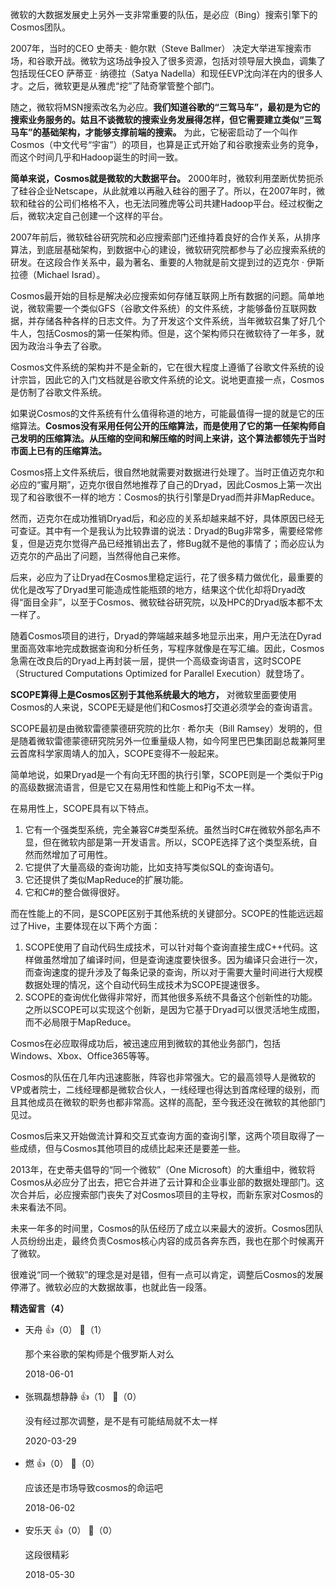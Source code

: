 微软的大数据发展史上另外一支非常重要的队伍，是必应（Bing）搜索引擎下的Cosmos团队。

2007年，当时的CEO 史蒂夫 · 鲍尔默（Steve Ballmer） 决定大举进军搜索市场，和谷歌开战。微软为这场战争投入了很多资源，包括对领导层大换血，调集了包括现任CEO 萨蒂亚 · 纳德拉（Satya Nadella）和现任EVP沈向洋在内的很多人才。之后，微软更是从雅虎“挖”了陆奇掌管整个部门。

随之，微软将MSN搜索改名为必应。**我们知道谷歌的“三驾马车”，最初是为它的搜索业务服务的。姑且不谈微软的搜索业务发展得怎样，但它需要建立类似“三驾马车”的基础架构，才能够支撑前端的搜索。** 为此，它秘密启动了一个叫作Cosmos（中文代号“宇宙”）的项目，也算是正式开始了和谷歌搜索业务的竞争，而这个时间几乎和Hadoop诞生的时间一致。

**简单来说，Cosmos就是微软的大数据平台。** 2000年时，微软利用垄断优势扼杀了硅谷企业Netscape，从此就难以再融入硅谷的圈子了。所以，在2007年时，微软和硅谷的公司们格格不入，也无法同雅虎等公司共建Hadoop平台。经过权衡之后，微软决定自己创建一个这样的平台。

2007年前后，微软硅谷研究院和必应搜索部门还维持着良好的合作关系，从排序算法，到底层基础架构，到数据中心的建设，微软研究院都参与了必应搜索系统的研发。在这段合作关系中，最为著名、重要的人物就是前文提到过的迈克尔 · 伊斯拉德（Michael Israd）。

Cosmos最开始的目标是解决必应搜索如何存储互联网上所有数据的问题。简单地说，微软需要一个类似GFS（谷歌文件系统）的文件系统，才能够备份互联网数据，并存储各种各样的日志文件。为了开发这个文件系统，当年微软召集了好几个牛人，包括Cosmos的第一任架构师。但是，这个架构师只在微软待了一年多，就因为政治斗争去了谷歌。

Cosmos文件系统的架构并不是全新的，它在很大程度上遵循了谷歌文件系统的设计宗旨，因此它的入门文档就是谷歌文件系统的论文。说地更直接一点，Cosmos是仿制了谷歌文件系统。

如果说Cosmos的文件系统有什么值得称道的地方，可能最值得一提的就是它的压缩算法。**Cosmos没有采用任何公开的压缩算法，而是使用了它的第一任架构师自己发明的压缩算法。从压缩的空间和解压缩的时间上来讲，这个算法都领先于当时市面上已有的压缩算法。**

Cosmos搭上文件系统后，很自然地就需要对数据进行处理了。当时正值迈克尔和必应的“蜜月期”，迈克尔很自然地推荐了自己的Dryad，因此Cosmos上第一次出现了和谷歌很不一样的地方：Cosmos的执行引擎是Dryad而并非MapReduce。

然而，迈克尔在成功推销Dryad后，和必应的关系却越来越不好，具体原因已经无可查证。其中有一个是我认为比较靠谱的说法：Dryad的Bug非常多，需要经常修复，但是迈克尔觉得产品已经推销出去了，修Bug就不是他的事情了；而必应认为迈克尔的产品出了问题，当然得他自己来修。

后来，必应为了让Dryad在Cosmos里稳定运行，花了很多精力做优化，最重要的优化是改写了Dryad里可能造成性能瓶颈的地方，结果这个优化却将Dryad改得“面目全非”，以至于Cosmos、微软硅谷研究院，以及HPC的Dryad版本都不太一样了。

随着Cosmos项目的进行，Dryad的弊端越来越多地显示出来，用户无法在Dyrad里面高效率地完成数据查询和分析任务，写程序就像是在写汇编。因此，Cosmos急需在改良后的Dryad上再封装一层，提供一个高级查询语言，这时SCOPE（Structured Computations Optimized for Parallel Execution）就登场了。

**SCOPE算得上是Cosmos区别于其他系统最大的地方，** 对微软里面要使用Cosmos的人来说，SCOPE无疑是他们和Cosmos打交道必须学会的查询语言。

SCOPE最初是由微软雷德蒙德研究院的比尔 · 希尔夫（Bill Ramsey）发明的，但是随着微软雷德蒙德研究院另外一位重量级人物，如今阿里巴巴集团副总裁兼阿里云首席科学家周靖人的加入，SCOPE变得不一般起来。

简单地说，如果Dryad是一个有向无环图的执行引擎，SCOPE则是一个类似于Pig的高级数据流语言，但是它又在易用性和性能上和Pig不太一样。

在易用性上，SCOPE具有以下特点。

1. 它有一个强类型系统，完全兼容C#类型系统。虽然当时C#在微软外部名声不显，但在微软内部是第一开发语言。所以，SCOPE选择了这个类型系统，自然而然增加了可用性。
2. 它提供了大量高级的查询功能，比如支持写类似SQL的查询语句。
3. 它还提供了类似MapReduce的扩展功能。
4. 它和C#的整合做得很好。

而在性能上的不同，是SCOPE区别于其他系统的关键部分。SCOPE的性能远远超过了Hive，主要体现在以下两个方面：

1. SCOPE使用了自动代码生成技术，可以针对每个查询直接生成C++代码。这样做虽然增加了编译时间，但是查询速度要快很多。因为编译只会进行一次，而查询速度的提升涉及了每条记录的查询，所以对于需要大量时间进行大规模数据处理的情况，这个自动代码生成技术为SCOPE提速很多。
2. SCOPE的查询优化做得非常好，而其他很多系统不具备这个创新性的功能。之所以SCOPE可以实现这个创新，是因为它基于Dryad可以很灵活地生成图，而不必局限于MapReduce。

Cosmos在必应取得成功后，被迅速应用到微软的其他业务部门，包括Windows、Xbox、Office365等等。

Cosmos的队伍在几年内迅速膨胀，阵容也非常强大。它的最高领导人是微软的VP或者院士，二线经理都是微软合伙人，一线经理也得达到首席经理的级别，而且其他成员在微软的职务也都非常高。这样的高配，至今我还没在微软的其他部门见过。

Cosmos后来又开始做流计算和交互式查询方面的查询引擎，这两个项目取得了一些成绩，但与Cosmos其他项目的成绩比起来还是要差一些。

2013年，在史蒂夫倡导的“同一个微软”（One Microsoft）的大重组中，微软将Cosmos从必应分了出去，把它合并进了云计算和企业事业部的数据处理部门。这次合并后，必应搜索部门丧失了对Cosmos项目的主导权，而新东家对Cosmos的未来看法不同。

未来一年多的时间里，Cosmos的队伍经历了成立以来最大的波折。Cosmos团队人员纷纷出走，最终负责Cosmos核心内容的成员各奔东西，我也在那个时候离开了微软。

很难说“同一个微软”的理念是对是错，但有一点可以肯定，调整后Cosmos的发展停滞了。微软必应的大数据故事，也就此告一段落。
<div><strong>精选留言（4）</strong></div><ul>
<li><span>天舟</span> 👍（0） 💬（1）<p>那个来谷歌的架构师是个俄罗斯人对么</p>2018-06-01</li><br/><li><span>张珮磊想静静</span> 👍（1） 💬（0）<p>没有经过那次调整，是不是有可能结局就不太一样</p>2020-03-29</li><br/><li><span>燃</span> 👍（0） 💬（0）<p>应该还是市场导致cosmos的命运吧</p>2018-06-02</li><br/><li><span>安乐天</span> 👍（0） 💬（0）<p>这段很精彩</p>2018-05-30</li><br/>
</ul>